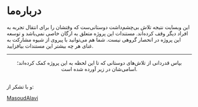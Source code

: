 # درباره‌ما

این وبسایت نتیجه تلاش بی‌چشم‌داشت دوستانی‌ست که وقتشان را برای 
انتقال تجربه به افراد دیگر وقف کرده‌اند.
مستندات این پروژه متعلق به ارگان خاصی نمی‌باشد و توسعه این پروژه در
 انحصار گروهی نیست. شما هم می‌توانید با پیروی از شیوه مشارکت به غنای
 هر چه بیشتر این مستندات بیافزایید.

----

<div style="text-align: center"> 
بپاس قدردانی از تلاش‌های دوستانی که تا این لحظه به این پروژه کمک کرده‌اند؛ اسامی‌شان در زیر آورده شده است.
</div>

<br>

<div style="display: flex;flex-direction: row;justify-content: center;flex-wrap: wrap">  
   <AvatarMini 
        img="/docs/2D/FA/img/people/armin-sadreddin.jpg" 
        firstName="آرمین"
        lastName="صدرالدین"
        telegram="arminsadreddin"
        email="armin.sadreddin@gmail.com"
        linkedin="armin-sadreddin-5aa732163"
        github="arminsadreddin"
        >
    </AvatarMini>
    <AvatarMini 
            img="https://avatars2.githubusercontent.com/u/23504332?s=460&v=4" 
            firstName="علیرضا"
            lastName="صدرایی راد"
            telegram="thepiker"
            twitter="sadraiiali"
            email="sadraiiali@gmail.com"
            linkedin="alireza-sadraii-rad"
            github="sadraiiali"
            gitlab="sadraiiali"
            internet="http://sadraii.ir">
    </AvatarMini>
    <AvatarMini 
        img="https://avatars0.githubusercontent.com/u/34896746?s=460&v=4" 
        firstName="مجتبی"
        lastName="موذن"
        telegram="thepiker"
        twitter="sadraiiali"
        email="sadraiiali@gmail.com"
        >
    </AvatarMini>
    <AvatarMini 
         img="https://avatars2.githubusercontent.com/u/57563772?s=460&v=4"
         firstName="مریم"
         lastName="تیموری"
         telegram="maryamteimourii"
         twitter="teimouri_maryam"
         email="maryam.teimouri.bd@gmail.com"
         linkedin="maryam-teimouri-190578167"
         github="maryamteimouri"
         gitlab="maryamteimouri"
         >
      </AvatarMini>
    <AvatarMini 
         img="/docs/2D/FA/img/people/nader-zare.jpg"
         firstName="نادر"
         lastName="زارع"
         telegram="naderzare91"
         email="nader.zare88@gmail.com"
         github="naderzare"
         >
      </AvatarMini>
    <AvatarMini 
            img="/docs/2D/FA/img/people/unknown-avatar.png" 
            firstName="عارف"
            firstName="امید"
            lastName="امینی"
            telegram="mroa4"
            twitter="mr_oa4"
            email="omidamini360@gmail.com"
            github="mroa4"
            gitlab="mroa4"
            internet="http://mroa4.ir">
    </AvatarMini>
    <AvatarMini 
            img="/docs/2D/FA/img/people/unknown-avatar.png" 
            firstName="عارف"
            lastName="سیاره"
            telegram="Aref_ars"
            twitter=""
            email="arefsayareh@gmail.com"
            linkedin=""
            github="arefsa78"
            gitlab="arefsa"
            internet="">
    </AvatarMini>
</div>

و با تشکر از:

[MasoudAlavi](https://github.com/MasoudAlavi)
